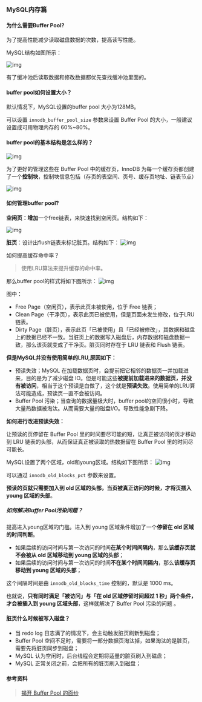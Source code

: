 ### MySQL内存篇

#### 为什么需要Buffer Pool?

为了提高性能减少读取磁盘数据的次数，提高读写性能。

MySQL结构如图所示：

![img](https://hruoxuan.oss-cn-shenzhen.aliyuncs.com/%E7%BC%93%E5%86%B2%E6%B1%A0.drawio.png)

有了缓冲池后读取数据和修改数据都优先查找缓冲池里面的。

#### buffer pool如何设置大小？

默认情况下，MySQL设置的buffer pool 大小为128MB。

可以设置 `innodb_buffer_pool_size` 参数来设置 Buffer Pool 的大小，一般建议设置成可用物理内存的 60%~80%。

#### buffer pool的基本结构是怎么样的？

![img](https://hruoxuan.oss-cn-shenzhen.aliyuncs.com/bufferpool%E5%86%85%E5%AE%B9.drawio.png)

为了更好的管理这些在 Buffer Pool 中的缓存页，InnoDB 为每一个缓存页都创建了一个**控制块**，控制块信息包括（存页的表空间、页号、缓存页地址、链表节点）

![img](https://hruoxuan.oss-cn-shenzhen.aliyuncs.com/%E7%BC%93%E5%AD%98%E9%A1%B5.drawio.png)

#### 如何管理buffer pool?

**空闲页：增加**一个free链表，来快速找到空闲页。结构如下：

![img](https://hruoxuan.oss-cn-shenzhen.aliyuncs.com/freelist.drawio.png)

**脏页**：设计出flush链表来标记脏页。结构如下：
![img](https://hruoxuan.oss-cn-shenzhen.aliyuncs.com/Flush.drawio.png)

如何提高缓存命中率？

> 使用LRU算法来提升缓存的命中率。

那么buffer pool的样式将如下图所示：
![img](https://hruoxuan.oss-cn-shenzhen.aliyuncs.com/bufferpoll_page.png)

图中：

- Free Page（空闲页），表示此页未被使用，位于 Free 链表；
- Clean Page（干净页），表示此页已被使用，但是页面未发生修改，位于LRU 链表。
- Dirty Page（脏页），表示此页「已被使用」且「已经被修改」，其数据和磁盘上的数据已经不一致。当脏页上的数据写入磁盘后，内存数据和磁盘数据一致，那么该页就变成了干净页。脏页同时存在于 LRU 链表和 Flush 链表。

**但是MySQL并没有使用简单的LRU,原因如下：**

- 预读失效；MySQL 在加载数据页时，会提前把它相邻的数据页一并加载进来，目的是为了减少磁盘 IO。但是可能这些**被提前加载进来的数据页，并没有被访问**，相当于这个预读是白做了，这个就是**预读失效**。使用简单的LRU算法可能造成，预读页一直不会被访问。
- Buffer Pool 污染；当查询的数据量极大时，buffer pool的空间很小时，导致大量热数据被淘汰。从而需要大量的磁盘I/O。导致性能急剧下降。

**如何进行改进预读失效：**

让预读的页停留在 Buffer Pool 里的时间要尽可能的短，让真正被访问的页才移动到 LRU 链表的头部，从而保证真正被读取的热数据留在 Buffer Pool 里的时间尽可能长。

MySQL设置了两个区域，old和young区域。结构如下图所示：
![img](https://hruoxuan.oss-cn-shenzhen.aliyuncs.com/young%252Bold.png)

可以通过 `innodb_old_blocks_pct` 参数来设置。

**预读的页就只需要加入到 old 区域的头部，当页被真正访问的时候，才将页插入 young 区域的头部**。

##### 如何解决Buffer Pool污染问题？

提高进入young区域的门槛。进入到 young 区域条件增加了一个**停留在 old 区域的时间判断**。

- 如果后续的访问时间与第一次访问的时间**在某个时间间隔内**，那么**该缓存页就不会被从 old 区域移动到 young 区域的头部**；
- 如果后续的访问时间与第一次访问的时间**不在某个时间间隔内**，那么**该缓存页移动到 young 区域的头部**；

这个间隔时间是由 `innodb_old_blocks_time` 控制的，默认是 1000 ms。

也就说，**只有同时满足「被访问」与「在 old 区域停留时间超过 1 秒」两个条件，才会被插入到 young 区域头部**，这样就解决了 Buffer Pool 污染的问题 。

#### 脏页什么时候被写入磁盘？

- 当 redo log 日志满了的情况下，会主动触发脏页刷新到磁盘；
- Buffer Pool 空间不足时，需要将一部分数据页淘汰掉，如果淘汰的是脏页，需要先将脏页同步到磁盘；
- MySQL 认为空闲时，后台线程会定期将适量的脏页刷入到磁盘；
- MySQL 正常关闭之前，会把所有的脏页刷入到磁盘；



#### 参考资料

> [揭开 Buffer Pool 的面纱](https://xiaolincoding.com/mysql/buffer_pool/buffer_pool.html)